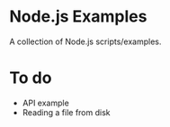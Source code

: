 # Node.js Examples
A collection of Node.js scripts/examples.

# To do
* API example
* Reading a file from disk